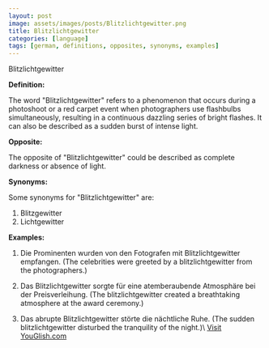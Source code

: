 ```yaml
---
layout: post
image: assets/images/posts/Blitzlichtgewitter.png
title: Blitzlichtgewitter
categories: [language]
tags: [german, definitions, opposites, synonyms, examples]
---
```


Blitzlichtgewitter

**Definition:**

The word "Blitzlichtgewitter" refers to a phenomenon that occurs during a photoshoot or a red carpet event when photographers use flashbulbs simultaneously, resulting in a continuous dazzling series of bright flashes. It can also be described as a sudden burst of intense light.

**Opposite:**

The opposite of "Blitzlichtgewitter" could be described as complete darkness or absence of light. 

**Synonyms:**

Some synonyms for "Blitzlichtgewitter" are:

1. Blitzgewitter
2. Lichtgewitter

**Examples:**

1. Die Prominenten wurden von den Fotografen mit Blitzlichtgewitter empfangen.
   (The celebrities were greeted by a blitzlichtgewitter from the photographers.)
   
2. Das Blitzlichtgewitter sorgte für eine atemberaubende Atmosphäre bei der Preisverleihung.
   (The blitzlichtgewitter created a breathtaking atmosphere at the award ceremony.)
   
3. Das abrupte Blitzlichtgewitter störte die nächtliche Ruhe.
   (The sudden blitzlichtgewitter disturbed the tranquility of the night.)\ <a id="yg-widget-0" class="youglish-widget" data-query="Blitzlichtgewitter" data-lang="german" data-components="8412" data-auto-start="0" data-bkg-color="theme_light" data-title="How%20to%20pronounce%20Blitzlichtgewitter%20in%20German"  rel="nofollow" href="https://youglish.com">Visit YouGlish.com</a><script async src="https://youglish.com/public/emb/widget.js" charset="utf-8"></script>